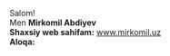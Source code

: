 Salom! <br/>
Men <b>Mirkomil Abdiyev</b> <br/>
<b>Shaxsiy web sahifam:</b> www.mirkomil.uz <br/>
<b>Aloqa:</b> 
